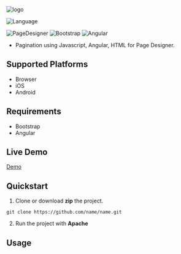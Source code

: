 ![logo](https://docs.google.com/uc?id=14wN29WYsiuDWQWZ5MqpSoAisfh6cU1Nv)


![Language](https://img.shields.io/badge/Language-JS-blue.svg)

![PageDesigner](https://img.shields.io/badge/PageDesigner-^18.0.0-blue.svg)
![Bootstrap](https://img.shields.io/badge/Bootstrap-^4.0.0-blue.svg)
![Angular](https://img.shields.io/badge/Angular-^1.5.8-blue.svg)

* Pagination using Javascript, Angular, HTML for Page Designer.

## Supported Platforms

- Browser
- iOS
- Android

## Requirements

- Bootstrap
- Angular


## Live Demo

[Demo](http://wiki.openkore.com/index.php/How_to_run_OpenKore#Requirements)

## Quickstart

1. Clone or download **zip** the project.
```
git clone https://github.com/name/name.git
```

2. Run the project with **Apache**

## Usage


